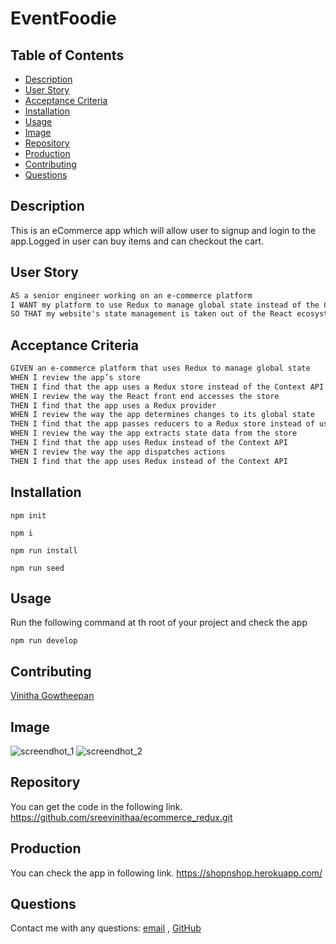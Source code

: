 # EventFoodie
## Table of Contents

- [Description](#description)
- [User Story](#user-story)
- [Acceptance Criteria](#acceptance-criteria)
- [Installation](#installation)
- [Usage](#usage)
- [Image](#image)
- [Repository](#repository)
- [Production](#production)
- [Contributing](#contributing)
- [Questions](#questions)

## Description

 This is an eCommerce app which will allow user to signup and login to the app.Logged in user can buy items and can checkout the cart. 

## User Story


```md
AS a senior engineer working on an e-commerce platform
I WANT my platform to use Redux to manage global state instead of the Context API
SO THAT my website's state management is taken out of the React ecosystem
```

## Acceptance Criteria

```md
GIVEN an e-commerce platform that uses Redux to manage global state
WHEN I review the app’s store
THEN I find that the app uses a Redux store instead of the Context API
WHEN I review the way the React front end accesses the store
THEN I find that the app uses a Redux provider
WHEN I review the way the app determines changes to its global state
THEN I find that the app passes reducers to a Redux store instead of using the Context API
WHEN I review the way the app extracts state data from the store
THEN I find that the app uses Redux instead of the Context API
WHEN I review the way the app dispatches actions
THEN I find that the app uses Redux instead of the Context API
```

## Installation

`npm init`

`npm i`

`npm run install`

`npm run seed`



## Usage

Run the following command at th root of your project and check the app

`npm run develop`


## Contributing

[Vinitha Gowtheepan](https://github.com/sreevinithaa)

## Image

![screendhot_1](./client/src/components/img/screenshot1.png)
![screendhot_2](./client/src/components/img/screenshot2.png)


## Repository

You can get the code in the following link. https://github.com/sreevinithaa/ecommerce_redux.git

## Production

You can check the app in following link. https://shopnshop.herokuapp.com/


## Questions

Contact me with any questions: [email](mailto:sreevinithaa@gmail.com) , [GitHub](https://github.com/sreevinithaa)<br />



